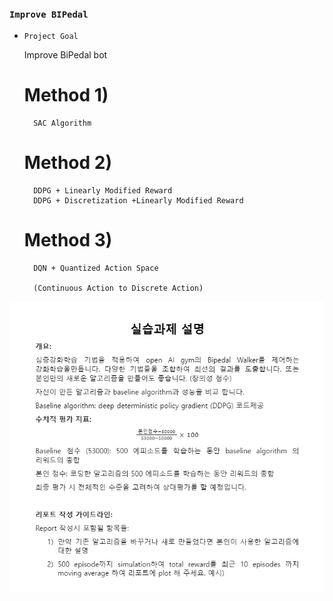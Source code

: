 ### `Improve BIPedal`

- `Project Goal`

    
    Improve BiPedal bot

    # Method 1) 

        SAC Algorithm

    # Method 2)

        DDPG + Linearly Modified Reward
        DDPG + Discretization +Linearly Modified Reward

    # Method 3)

        DQN + Quantized Action Space

        (Continuous Action to Discrete Action)



<div align="center">

![img.png](img.png)

</div>
